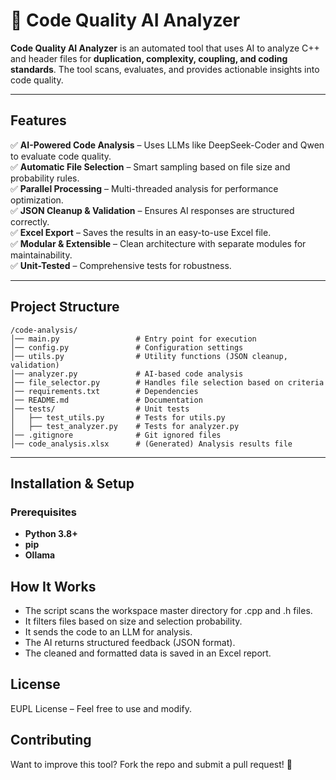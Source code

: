 # 🚀 Code Quality AI Analyzer

**Code Quality AI Analyzer** is an automated tool that uses AI to analyze C++ and header files for **duplication, complexity, coupling, and coding standards**. The tool scans, evaluates, and provides actionable insights into code quality.

---

## Features
✅ **AI-Powered Code Analysis** – Uses LLMs like DeepSeek-Coder and Qwen to evaluate code quality.  
✅ **Automatic File Selection** – Smart sampling based on file size and probability rules.  
✅ **Parallel Processing** – Multi-threaded analysis for performance optimization.  
✅ **JSON Cleanup & Validation** – Ensures AI responses are structured correctly.  
✅ **Excel Export** – Saves the results in an easy-to-use Excel file.  
✅ **Modular & Extensible** – Clean architecture with separate modules for maintainability.  
✅ **Unit-Tested** – Comprehensive tests for robustness.  

---

## Project Structure
```plaintext
/code-analysis/
│── main.py                 # Entry point for execution
│── config.py               # Configuration settings
│── utils.py                # Utility functions (JSON cleanup, validation)
│── analyzer.py             # AI-based code analysis
│── file_selector.py        # Handles file selection based on criteria
│── requirements.txt        # Dependencies
│── README.md               # Documentation
│── tests/                  # Unit tests
│   ├── test_utils.py       # Tests for utils.py
│   ├── test_analyzer.py    # Tests for analyzer.py
│── .gitignore              # Git ignored files
│── code_analysis.xlsx      # (Generated) Analysis results file
```

---

## Installation & Setup

### **Prerequisites**
- **Python 3.8+**
- **pip**
- **Ollama** 

## How It Works

- The script scans the workspace master directory for .cpp and .h files.
- It filters files based on size and selection probability.
- It sends the code to an LLM for analysis.
- The AI returns structured feedback (JSON format).
- The cleaned and formatted data is saved in an Excel report.

## License

EUPL License – Feel free to use and modify.

## Contributing

Want to improve this tool? Fork the repo and submit a pull request! 🚀